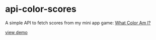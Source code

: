 # api-color-scores

A simple API to fetch scores from my mini app game: [What Color Am I?](https://github.com/jennienguyendev/what-color-am-i-draft)

[view demo](https://api-color-scores-production.up.railway.app/)

